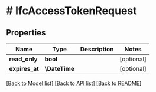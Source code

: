 # # IfcAccessTokenRequest

## Properties

Name | Type | Description | Notes
------------ | ------------- | ------------- | -------------
**read_only** | **bool** |  | [optional]
**expires_at** | **\DateTime** |  | [optional]

[[Back to Model list]](../../README.md#models) [[Back to API list]](../../README.md#endpoints) [[Back to README]](../../README.md)
